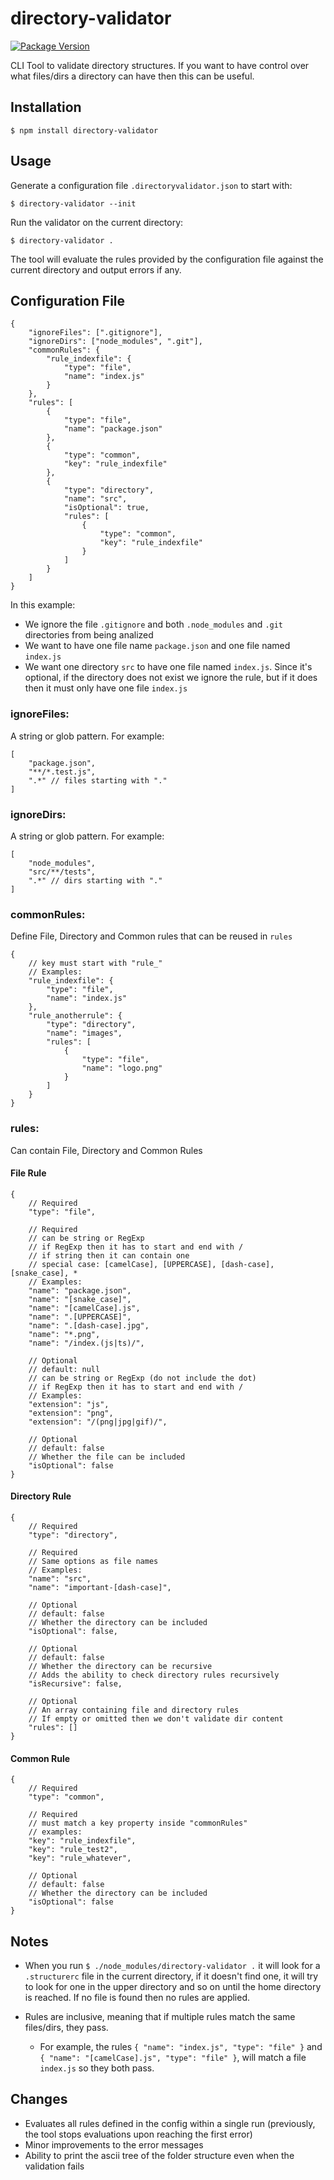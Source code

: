 # directory-validator

[![Package Version](https://img.shields.io/npm/v/directory-validator.svg)](https://www.npmjs.com/package/directory-validator)

CLI Tool to validate directory structures.
If you want to have control over what files/dirs a directory can have then this can be useful.

## Installation

```
$ npm install directory-validator
```

## Usage

Generate a configuration file `.directoryvalidator.json` to start with:

```
$ directory-validator --init
```

Run the validator on the current directory:

```
$ directory-validator .
```

The tool will evaluate the rules provided by the configuration file against the current directory and output errors if any.

## Configuration File

```jsonc
{
    "ignoreFiles": [".gitignore"],
    "ignoreDirs": ["node_modules", ".git"],
    "commonRules": {
        "rule_indexfile": {
            "type": "file",
            "name": "index.js"
        }
    },
    "rules": [
        {
            "type": "file",
            "name": "package.json"
        },
        {
            "type": "common",
            "key": "rule_indexfile"
        },
        {
            "type": "directory",
            "name": "src",
            "isOptional": true,
            "rules": [
                {
                    "type": "common",
                    "key": "rule_indexfile"
                }
            ]
        }
    ]
}
```

In this example:

-   We ignore the file `.gitignore` and both `.node_modules` and `.git` directories from being analized
-   We want to have one file name `package.json` and one file named `index.js`
-   We want one directory `src` to have one file named `index.js`. Since it's optional,
    if the directory does not exist we ignore the rule, but if it does then it must only
    have one file `index.js`

### ignoreFiles:

A string or glob pattern. For example:

```jsonc
[
    "package.json",
    "**/*.test.js",
    ".*" // files starting with "."
]
```

### ignoreDirs:

A string or glob pattern. For example:

```jsonc
[
    "node_modules",
    "src/**/tests",
    ".*" // dirs starting with "."
]
```

### commonRules:

Define File, Directory and Common rules that can be reused in `rules`

```jsonc
{
    // key must start with "rule_"
    // Examples:
    "rule_indexfile": {
        "type": "file",
        "name": "index.js"
    },
    "rule_anotherrule": {
        "type": "directory",
        "name": "images",
        "rules": [
            {
                "type": "file",
                "name": "logo.png"
            }
        ]
    }
}
```

### rules:

Can contain File, Directory and Common Rules

#### File Rule

```jsonc
{
    // Required
    "type": "file",

    // Required
    // can be string or RegExp
    // if RegExp then it has to start and end with /
    // if string then it can contain one
    // special case: [camelCase], [UPPERCASE], [dash-case], [snake_case], *
    // Examples:
    "name": "package.json",
    "name": "[snake_case]",
    "name": "[camelCase].js",
    "name": ".[UPPERCASE]",
    "name": ".[dash-case].jpg",
    "name": "*.png",
    "name": "/index.(js|ts)/",

    // Optional
    // default: null
    // can be string or RegExp (do not include the dot)
    // if RegExp then it has to start and end with /
    // Examples:
    "extension": "js",
    "extension": "png",
    "extension": "/(png|jpg|gif)/",

    // Optional
    // default: false
    // Whether the file can be included
    "isOptional": false
}
```

#### Directory Rule

```jsonc
{
    // Required
    "type": "directory",

    // Required
    // Same options as file names
    // Examples:
    "name": "src",
    "name": "important-[dash-case]",

    // Optional
    // default: false
    // Whether the directory can be included
    "isOptional": false,

    // Optional
    // default: false
    // Whether the directory can be recursive
    // Adds the ability to check directory rules recursively
    "isRecursive": false,

    // Optional
    // An array containing file and directory rules
    // If empty or omitted then we don't validate dir content
    "rules": []
}
```

#### Common Rule

```jsonc
{
    // Required
    "type": "common",

    // Required
    // must match a key property inside "commonRules"
    // examples:
    "key": "rule_indexfile",
    "key": "rule_test2",
    "key": "rule_whatever",

    // Optional
    // default: false
    // Whether the directory can be included
    "isOptional": false
}
```

## Notes

-   When you run `$ ./node_modules/directory-validator .` it will look for a `.structurerc` file in the current directory, if it doesn't find one, it will try to look for one in the upper directory and so on until the home directory is reached. If no file is found then no rules are applied.

-   Rules are inclusive, meaning that if multiple rules match the same files/dirs, they pass.
    -   For example, the rules `{ "name": "index.js", "type": "file" }` and `{ "name": "[camelCase].js", "type": "file" }`, will match a file `index.js` so they both pass.

## Changes

-   Evaluates all rules defined in the config within a single run (previously, the tool stops evaluations upon reaching the first error)
-   Minor improvements to the error messages
-   Ability to print the ascii tree of the folder structure even when the validation fails
